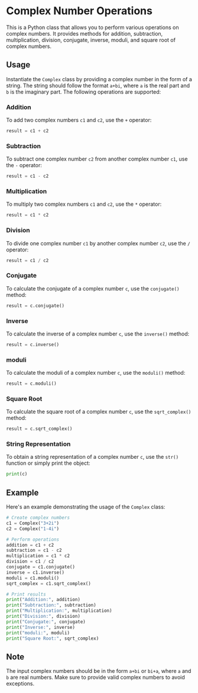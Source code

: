 # Complex Number Operations

This is a Python class that allows you to perform various operations on complex numbers. It provides methods for addition, subtraction, multiplication, division, conjugate, inverse, moduli, and square root of complex numbers.

## Usage

Instantiate the `Complex` class by providing a complex number in the form of a string. The string should follow the format `a+bi`, where `a` is the real part and `b` is the imaginary part. The following operations are supported:

### Addition

To add two complex numbers `c1` and `c2`, use the `+` operator:

```python
result = c1 + c2
```

### Subtraction

To subtract one complex number `c2` from another complex number `c1`, use the `-` operator:

```python
result = c1 - c2
```

### Multiplication

To multiply two complex numbers `c1` and `c2`, use the `*` operator:

```python
result = c1 * c2
```

### Division

To divide one complex number `c1` by another complex number `c2`, use the `/` operator:

```python
result = c1 / c2
```

### Conjugate

To calculate the conjugate of a complex number `c`, use the `conjugate()` method:

```python
result = c.conjugate()
```

### Inverse

To calculate the inverse of a complex number `c`, use the `inverse()` method:

```python
result = c.inverse()
```

### moduli

To calculate the moduli of a complex number `c`, use the `moduli()` method:

```python
result = c.moduli()
```

### Square Root

To calculate the square root of a complex number `c`, use the `sqrt_complex()` method:

```python
result = c.sqrt_complex()
```

### String Representation

To obtain a string representation of a complex number `c`, use the `str()` function or simply print the object:

```python
print(c)
```

## Example

Here's an example demonstrating the usage of the `Complex` class:

```python
# Create complex numbers
c1 = Complex("3+2i")
c2 = Complex("1-4i")

# Perform operations
addition = c1 + c2
subtraction = c1 - c2
multiplication = c1 * c2
division = c1 / c2
conjugate = c1.conjugate()
inverse = c1.inverse()
moduli = c1.moduli()
sqrt_complex = c1.sqrt_complex()

# Print results
print("Addition:", addition)
print("Subtraction:", subtraction)
print("Multiplication:", multiplication)
print("Division:", division)
print("Conjugate:", conjugate)
print("Inverse:", inverse)
print("moduli:", moduli)
print("Square Root:", sqrt_complex)
```

## Note

The input complex numbers should be in the form `a+bi` or `bi+a`, where `a` and `b` are real numbers. Make sure to provide valid complex numbers to avoid exceptions.